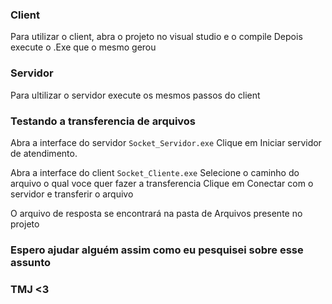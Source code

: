 ### Client
Para utilizar o client, abra o projeto no visual studio e o compile
Depois execute o .Exe que o mesmo gerou

### Servidor
Para ultilizar o servidor execute os mesmos passos do client

### Testando a transferencia de arquivos
Abra a interface do servidor `Socket_Servidor.exe`
Clique em Iniciar servidor de atendimento.

Abra a interface do client `Socket_Cliente.exe`
Selecione o caminho do arquivo o qual voce quer fazer a transferencia
Clique em Conectar com o servidor e transferir o arquivo

O arquivo de resposta se encontrará na pasta de Arquivos presente no projeto

### Espero ajudar alguém assim como eu pesquisei sobre esse assunto
### TMJ <3

